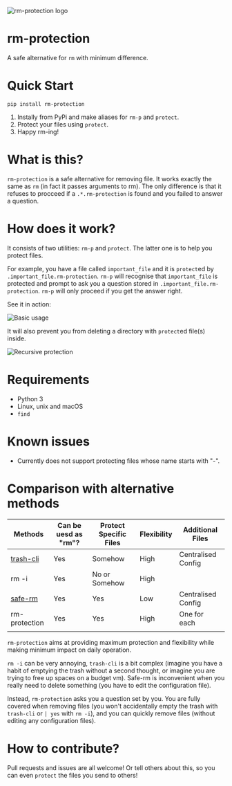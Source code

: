 ![rm-protection logo](https://ooo.0o0.ooo/2017/02/03/58943f1ed88cd.png)
# rm-protection
A safe alternative for `rm` with minimum difference.

# Quick Start

`pip install rm-protection`

1. Instally from PyPi and make aliases for `rm-p` and `protect`.
2. Protect your files using `protect`.
3. Happy rm-ing!

# What is this?
`rm-protection` is a safe alternative for removing file. It works exactly the same as `rm` (in fact it passes arguments to rm). The only difference is that it refuses to procceed if a `.*.rm-protection` is found and you failed to answer a question.

# How does it work?

It consists of two utilities: `rm-p` and `protect`. The latter one is to help you protect files.

For example, you have a file called `important_file` and it is `protect`ed by `.important_file.rm-protection`. `rm-p` will recognise that `important_file` is protected and prompt to ask you a question stored in `.important_file.rm-protection`. `rm-p` will only proceed if you get the answer right.

See it in action:

![Basic usage](https://ooo.0o0.ooo/2017/02/03/58943760b76ed.gif)

It will also prevent you from deleting a directory with `protect`ed file(s) inside.

![Recursive protection](https://ooo.0o0.ooo/2017/02/03/589437603366e.png)

# Requirements
 - Python 3
 - Linux, unix and macOS
 - `find`

# Known issues
 - Currently does not support protecting files whose name starts with "-".

# Comparison with alternative methods
| Methods                                  | Can be uesd as "rm"? | Protect Specific Files | Flexibility | Additional Files   |
| ---------------------------------------- | -------------------- | ---------------------- | ----------- | ------------------ |
| [trash-cli](https://github.com/sindresorhus/trash-cli) | Yes    | Somehow                | High        | Centralised Config
| rm -i                                    | Yes                  | No or Somehow          | High        |                    |
| [safe-rm](https://launchpad.net/safe-rm) | Yes                  | Yes                    | Low         | Centralised Config |
| rm-protection                            | Yes                  | Yes                    | High        | One for each       |
|                                          |                      |                        |             |                    

 `rm-protection` aims at providing maximum protection and flexibility while making minimum impact on daily operation.
 
 `rm -i` can be very annoying, `trash-cli` is a bit complex (imagine you have a habit of emptying the trash without a second thought, or imagine you are trying to free up spaces on a budget vm). Safe-rm is inconvenient when you really need to delete something (you have to edit the configuration file).
 
Instead, `rm-protection` asks you a question set by you. You are fully covered when removing files (you won't accidentally empty the trash with `trash-cli` or `| yes` with `rm -i`), and you can quickly remove files (without editing any configuration files).

# How to contribute?
Pull requests and issues are all welcome! Or tell others about this, so you can even `protect` the files you send to others!
